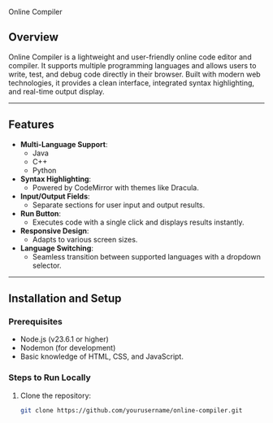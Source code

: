 Online Compiler

## Overview
Online Compiler is a lightweight and user-friendly online code editor and compiler. It supports multiple programming languages and allows users to write, test, and debug code directly in their browser. Built with modern web technologies, it provides a clean interface, integrated syntax highlighting, and real-time output display.

---

## Features
- **Multi-Language Support**:
  - Java
  - C++
  - Python
- **Syntax Highlighting**:
  - Powered by CodeMirror with themes like Dracula.
- **Input/Output Fields**:
  - Separate sections for user input and output results.
- **Run Button**:
  - Executes code with a single click and displays results instantly.
- **Responsive Design**:
  - Adapts to various screen sizes.
- **Language Switching**:
  - Seamless transition between supported languages with a dropdown selector.

---

## Installation and Setup
### Prerequisites
- Node.js (v23.6.1 or higher)
- Nodemon (for development)
- Basic knowledge of HTML, CSS, and JavaScript.

### Steps to Run Locally
1. Clone the repository:
   ```bash
   git clone https://github.com/yourusername/online-compiler.git
